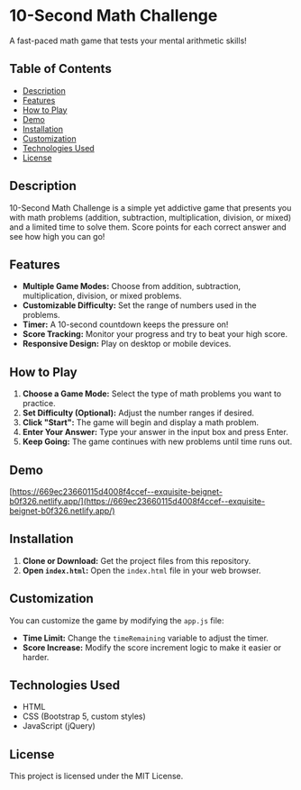 # 10-Second Math Challenge

A fast-paced math game that tests your mental arithmetic skills!

## Table of Contents

- [Description](#description)
- [Features](#features)
- [How to Play](#how-to-play)
- [Demo](#demo) 
- [Installation](#installation)
- [Customization](#customization)
- [Technologies Used](#technologies-used)
- [License](#license)

## Description

10-Second Math Challenge is a simple yet addictive game that presents you with math problems (addition, subtraction, multiplication, division, or mixed) and a limited time to solve them.  Score points for each correct answer and see how high you can go!

## Features

- **Multiple Game Modes:** Choose from addition, subtraction, multiplication, division, or mixed problems.
- **Customizable Difficulty:** Set the range of numbers used in the problems.
- **Timer:** A 10-second countdown keeps the pressure on!
- **Score Tracking:** Monitor your progress and try to beat your high score.
- **Responsive Design:** Play on desktop or mobile devices.

## How to Play

1. **Choose a Game Mode:** Select the type of math problems you want to practice.
2. **Set Difficulty (Optional):** Adjust the number ranges if desired.
3. **Click "Start":**  The game will begin and display a math problem.
4. **Enter Your Answer:** Type your answer in the input box and press Enter.
5. **Keep Going:**  The game continues with new problems until time runs out.

## Demo

[https://669ec23660115d4008f4ccef--exquisite-beignet-b0f326.netlify.app/](https://669ec23660115d4008f4ccef--exquisite-beignet-b0f326.netlify.app/) 

## Installation

1. **Clone or Download:** Get the project files from this repository.
2. **Open `index.html`:** Open the `index.html` file in your web browser.

## Customization

You can customize the game by modifying the `app.js` file:

- **Time Limit:** Change the `timeRemaining` variable to adjust the timer.
- **Score Increase:** Modify the score increment logic to make it easier or harder.

## Technologies Used

- HTML
- CSS (Bootstrap 5, custom styles)
- JavaScript (jQuery)

## License

This project is licensed under the MIT License.
